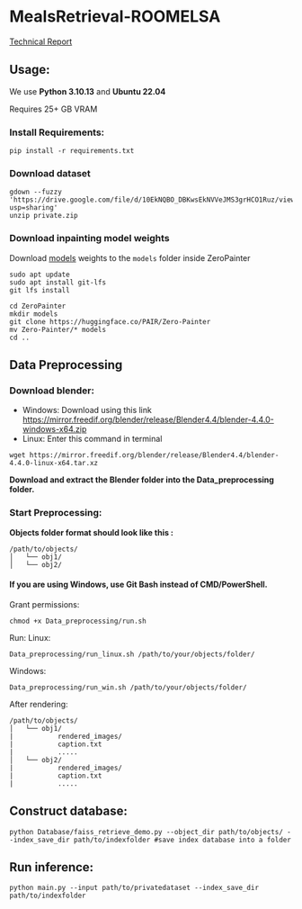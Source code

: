 # MealsRetrieval-ROOMELSA
[Technical Report](https://drive.google.com/file/d/1NyK8ZdrA9-NU3vMEIvsJ_BISX6UZwRYo/view?usp=sharing)
## Usage:
We use **Python 3.10.13** and **Ubuntu 22.04**

Requires 25+ GB VRAM
### Install Requirements:

```
pip install -r requirements.txt
```
### Download dataset
```
gdown --fuzzy 'https://drive.google.com/file/d/10EkNQBO_DBKwsEkNVVeJMS3grHCO1Ruz/view?usp=sharing'
unzip private.zip 
```
### Download inpainting model weights
Download [models](https://huggingface.co/PAIR/Zero-Painter) weights to the `models` folder inside ZeroPainter
```
sudo apt update
sudo apt install git-lfs
git lfs install
```
```
cd ZeroPainter
mkdir models
git clone https://huggingface.co/PAIR/Zero-Painter
mv Zero-Painter/* models
cd ..
```
## Data Preprocessing
### Download blender:
- Windows: Download using this link
 https://mirror.freedif.org/blender/release/Blender4.4/blender-4.4.0-windows-x64.zip
- Linux: Enter this command in terminal
```
wget https://mirror.freedif.org/blender/release/Blender4.4/blender-4.4.0-linux-x64.tar.xz
```
**Download and extract the Blender folder into the Data_preprocessing folder.**

### Start Preprocessing:
**Objects folder format should look like this :**
```
/path/to/objects/
│   └── obj1/  
│   └── obj2/ 
```
#### If you are using Windows, use Git Bash instead of CMD/PowerShell.
Grant permissions: 
```
chmod +x Data_preprocessing/run.sh
```
Run:
Linux:
```
Data_preprocessing/run_linux.sh /path/to/your/objects/folder/
```
Windows:
```
Data_preprocessing/run_win.sh /path/to/your/objects/folder/
```

After rendering:
```
/path/to/objects/
│   └── obj1/
|           rendered_images/
|           caption.txt
|           .....
│   └── obj2/
|           rendered_images/
|           caption.txt
|           .....
```
## Construct database:
```
python Database/faiss_retrieve_demo.py --object_dir path/to/objects/ --index_save_dir path/to/indexfolder #save index database into a folder
```
## Run inference:
```
python main.py --input path/to/privatedataset --index_save_dir path/to/indexfolder
```
